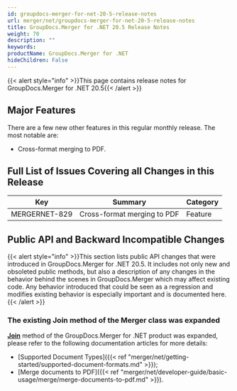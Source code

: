 ```yaml
---
id: groupdocs-merger-for-net-20-5-release-notes
url: merger/net/groupdocs-merger-for-net-20-5-release-notes
title: GroupDocs.Merger for .NET 20.5 Release Notes
weight: 70
description: ""
keywords: 
productName: GroupDocs.Merger for .NET
hideChildren: False
---
```

{{< alert style="info" >}}This page contains release notes for GroupDocs.Merger for .NET 20.5{{< /alert >}}

## Major Features

There are a few new other features in this regular monthly release. The most notable are:

*   Cross-format merging to PDF.

## Full List of Issues Covering all Changes in this Release

| Key | Summary | Category |
| --- | --- | --- |
| MERGERNET-829 | Cross-format merging to PDF | Feature |

## Public API and Backward Incompatible Changes

{{< alert style="info" >}}This section lists public API changes that were introduced in GroupDocs.Merger for .NET 20.5. It includes not only new and obsoleted public methods, but also a description of any changes in the behavior behind the scenes in GroupDocs.Merger which may affect existing code. Any behavior introduced that could be seen as a regression and modifies existing behavior is especially important and is documented here.{{< /alert >}}

### The existing Join method of the Merger class was expanded

**[Join](https://apireference.groupdocs.com/merger/net/groupdocs.merger/merger/methods/join)** method of the GroupDocs.Merger for .NET product was expanded, please refer to the following documentation articles for more details: 

*   [Supported Document Types]({{< ref "merger/net/getting-started/supported-document-formats.md" >}});
*   [Merge documents to PDF]({{< ref "merger/net/developer-guide/basic-usage/merge/merge-documents-to-pdf.md" >}}).
